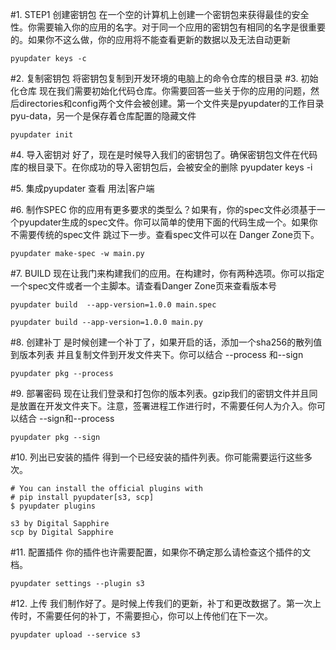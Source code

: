 #1. STEP1   创建密钥包
在一个空的计算机上创建一个密钥包来获得最佳的安全性。你需要输入你的应用的名字。对于同一个应用的密钥包有相同的名字是很重要的。如果你不这么做，你的应用将不能查看更新的数据以及无法自动更新
	
	pyupdater keys -c
#2. 复制密钥包
将密钥包复制到开发环境的电脑上的命令仓库的根目录
#3. 初始化仓库
现在我们需要初始化代码仓库。你需要回答一些关于你的应用的问题，然后directories和config两个文件会被创建。第一个文件夹是pyupdater的工作目录pyu-data，另一个是保存着仓库配置的隐藏文件
	
	pyupdater init
	
#4. 导入密钥对
好了，现在是时候导入我们的密钥包了。确保密钥包文件在代码库的根目录下。在你成功的导入密钥包后，会被安全的删除
	pyupdater keys -i
	
#5. 集成pyupdater
查看  用法|客户端
	
#6. 制作SPEC
你的应用有更多要求的类型么？如果有，你的spec文件必须基于一个pyupdater生成的spec文件。你可以简单的使用下面的代码生成一个。如果你不需要传统的spec文件 跳过下一步。查看spec文件可以在 Danger Zone页下。
	
	pyupdater make-spec -w main.py
	
#7. BUILD
现在让我门来构建我们的应用。在构建时，你有两种选项。你可以指定一个spec文件或者一个主脚本。请查看Danger Zone页来查看版本号
	
	pyupdater build  --app-version=1.0.0 main.spec
	
	pyupdater build --app-version=1.0.0 main.py
	
#8. 创建补丁
是时候创建一个补丁了，如果开启的话，添加一个sha256的散列值到版本列表 并且复制文件到开发文件夹下。你可以结合  --process 和--sign
	
	pyupdater pkg --process
	
#9. 部署密码
现在让我们登录和打包你的版本列表。gzip我们的密钥文件并且同是放置在开发文件夹下。注意，签署进程工作进行时，不需要任何人为介入。你可以结合  --sign和--process
	
	pyupdater pkg --sign
	
#10. 列出已安装的插件
得到一个已经安装的插件列表。你可能需要运行这些多次。
	
	# You can install the official plugins with
	# pip install pyupdater[s3, scp]
	$ pyupdater plugins
	
	s3 by Digital Sapphire
	scp by Digital Sapphire
	
#11. 配置插件
	你的插件也许需要配置，如果你不确定那么请检查这个插件的文档。
	
	pyupdater settings --plugin s3
	
#12. 上传
我们制作好了。是时候上传我们的更新，补丁和更改数据了。第一次上传时，不需要任何的补丁，不需要担心，你可以上传他们在下一次。
	
	pyupdater upload --service s3
	


	
